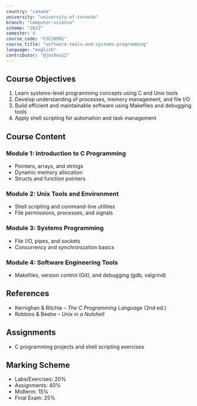 ```yaml
---
country: "canada"
university: "university-of-toronto"
branch: "computer-science"
scheme: "2022"
semester: 4
course_code: "CSC209H1"
course_title: "software-tools-and-systems-programming"
language: "english"
contributor: "@joshna12"
---
```


## Course Objectives

1. Learn systems-level programming concepts using C and Unix tools
2. Develop understanding of processes, memory management, and file I/O
3. Build efficient and maintainable software using Makefiles and debugging tools
4. Apply shell scripting for automation and task management

## Course Content

### Module 1: Introduction to C Programming

- Pointers, arrays, and strings
- Dynamic memory allocation
- Structs and function pointers

### Module 2: Unix Tools and Environment

- Shell scripting and command-line utilities
- File permissions, processes, and signals

### Module 3: Systems Programming

- File I/O, pipes, and sockets
- Concurrency and synchronization basics

### Module 4: Software Engineering Tools

- Makefiles, version control (Git), and debugging (gdb, valgrind)

## References

- Kernighan & Ritchie – _The C Programming Language_ (2nd ed.)
- Robbins & Beebe – _Unix in a Nutshell_

## Assignments

- C programming projects and shell scripting exercises

## Marking Scheme

- Labs/Exercises: 20%
- Assignments: 40%
- Midterm: 15%
- Final Exam: 25%
